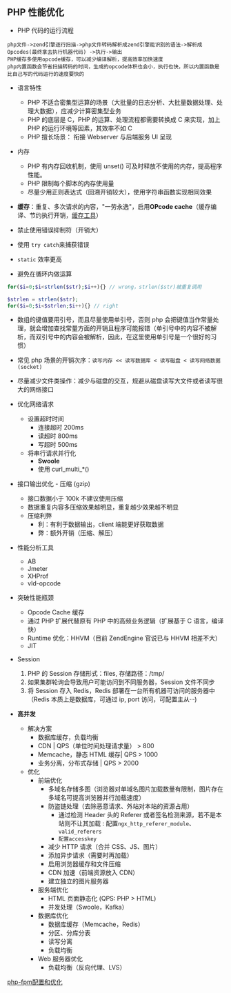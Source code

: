 ## PHP 性能优化

* PHP 代码的运行流程

```
php文件->zend引擎逐行扫描->php文件转码解析成zend引擎能识别的语法->解析成Opcodes(最终拿去执行机器代码) ->执行->输出
PHP缓存多使用opcode缓存，可以减少编译解析，提高效率加快速度
php内置函数会节省扫描转码的时间，生成的opcode体积也会小，执行也快，所以内置函数是比自己写的代码运行的速度要快的
```

* 语言特性
  * PHP 不适合密集型运算的场景（大批量的日志分析、大批量数据处理、处理大数据），应减少计算密集型业务
  * PHP 的底层是 C，PHP 的运算、处理流程都需要转换成 C 来实现，加上 PHP 的运行环境等因素，其效率不如 C
  * PHP 擅长场景： 衔接 Webserver 与后端服务 UI 呈现

* 内存
  * PHP 有内存回收机制，使用 unset() 可及时释放不使用的内存，提高程序性能。
  * PHP 限制每个脚本的内存使用量
  * 尽量少用正则表达式（回溯开销较大），使用字符串函数实现相同效果

* **缓存**：重复、多次请求的内容，"一劳永逸"，启用**OPcode cache**（缓存编译、节约执行开销，[缓存工具](http://pecl.php.net/packages.php)）

* 禁止使用错误抑制符（开销大）

* 使用 `try catch`来捕获错误

* `static` 效率更高

* 避免在循环内做运算

```php
for($i=0;$i<strlen($str);$i++){} // wrong，strlen($str)被重复调用

$strlen = strlen($str);
for($i=0;$i<$strlen;$i++){} // right
```

* 数组的键值要用引号，而且尽量使用单引号，否则 php 会把键值当作常量处理，就会增加查找常量方面的开销且程序可能报错（单引号中的内容不被解析，而双引号中的内容会被解析，因此，在这里使用单引号是一个很好的习惯）

* 常见 php 场景的开销次序：`读写内存 << 读写数据库 < 读写磁盘 < 读写网络数据(socket)`

* 尽量减少文件类操作：减少与磁盘的交互，规避从磁盘读写大文件或者读写很大的网络接口

* 优化网络请求
  * 设置超时时间
    * 连接超时 200ms
    * 读超时 800ms
    * 写超时 500ms
  * 将串行请求并行化
    * **Swoole**
    * 使用 curl_multi_*()

* 接口输出优化 - 压缩 (gzip)
  * 接口数据小于 100k 不建议使用压缩
  * 数据重复内容多压缩效果越明显，重复越少效果越不明显
  * 压缩利弊
    * 利：有利于数据输出，client 端能更好获取数据
    * 弊：额外开销（压缩、解压）

* 性能分析工具
  * AB
  * Jmeter
  * XHProf
  * vld-opcode

* 突破性能瓶颈
  * Opcode Cache 缓存
  * 通过 PHP 扩展代替原有 PHP 中的高频业务逻辑（扩展基于 C 语言，编译快）
  * Runtime 优化：HHVM（目前 ZendEngine 官说已与 HHVM 相差不大）
  * JIT

- Session
  1. PHP 的 Session 存储形式：files, 存储路径：/tmp/
  1. 如果集群轮询会导致用户可能访问到不同服务器，Session 文件不同步
  1. 将 Session 存入 Redis，Redis 部署在一台所有机器可访问的服务器中（Redis 本质上是数据库，可通过 ip, port 访问，可配置主从···)

- **高并发**
  - 解决方案
    - 数据库缓存，负载均衡
    - CDN | QPS（单位时间处理请求量） > 800
    - Memcache，静态 HTML 缓存| QPS > 1000
    - 业务分离，分布式存储 | QPS > 2000
  - 优化
    - 前端优化
      - 多域名存储多图（浏览器对单域名图片加载数量有限制，图片存在多域名可提高浏览器并行加载速度）
      - 防盗链处理（去除恶意请求、外站对本站的资源占用）
        - 通过检测 Header 头的 Referer 或者签名检测来源，若不是本站则不让其加载 : 配置`ngx_http_referer_module`、`valid_referers`
        - `配置accesskey`
      - 减少 HTTP 请求（合并 CSS、JS、图片）
      - 添加异步请求（需要时再加载）
      - 启用浏览器缓存和文件压缩
      - CDN 加速（前端资源放入 CDN）
      - 建立独立的图片服务器
    - 服务端优化
      - HTML 页面静态化 (QPS: PHP > HTML)
      - 并发处理（Swoole，Kafka）
    - 数据库优化
      - 数据库缓存（Memcache，Redis）
      - 分区、分库分表
      - 读写分离
      - 负载均衡
    - Web 服务器优化
      - 负载均衡（反向代理、LVS）

[php-fpm配置和优化](https://www.zybuluo.com/phper/note/89081)
